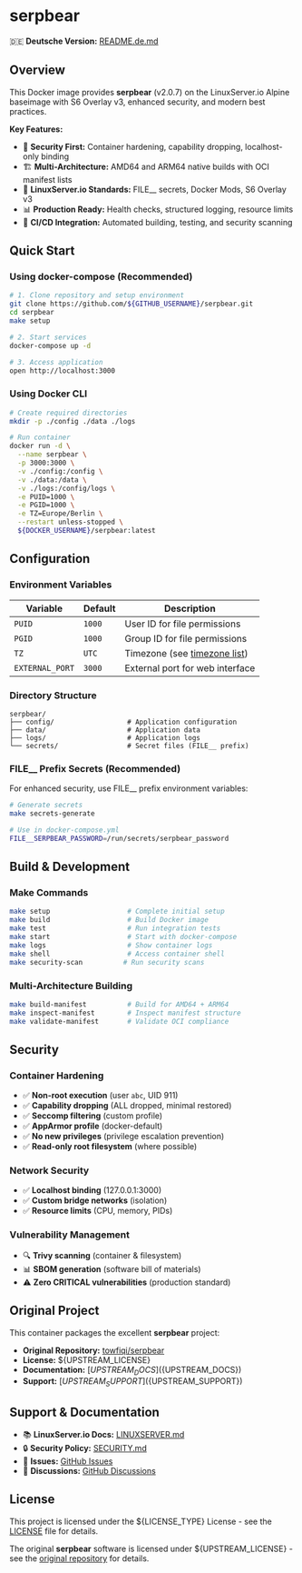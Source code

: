 # serpbear

🇩🇪 **Deutsche Version:** [README.de.md](README.de.md)

## Overview

This Docker image provides **serpbear** (v2.0.7) on the LinuxServer.io Alpine baseimage with S6 Overlay v3, enhanced security, and modern best practices.

**Key Features:**
- 🔐 **Security First:** Container hardening, capability dropping, localhost-only binding
- 🏗️ **Multi-Architecture:** AMD64 and ARM64 native builds with OCI manifest lists
- 🎯 **LinuxServer.io Standards:** FILE__ secrets, Docker Mods, S6 Overlay v3
- 📊 **Production Ready:** Health checks, structured logging, resource limits
- 🔄 **CI/CD Integration:** Automated building, testing, and security scanning

## Quick Start

### Using docker-compose (Recommended)

```bash
# 1. Clone repository and setup environment
git clone https://github.com/${GITHUB_USERNAME}/serpbear.git
cd serpbear
make setup

# 2. Start services
docker-compose up -d

# 3. Access application
open http://localhost:3000
```

### Using Docker CLI

```bash
# Create required directories
mkdir -p ./config ./data ./logs

# Run container
docker run -d \
  --name serpbear \
  -p 3000:3000 \
  -v ./config:/config \
  -v ./data:/data \
  -v ./logs:/config/logs \
  -e PUID=1000 \
  -e PGID=1000 \
  -e TZ=Europe/Berlin \
  --restart unless-stopped \
  ${DOCKER_USERNAME}/serpbear:latest
```

## Configuration

### Environment Variables

| Variable | Default | Description |
|----------|---------|-------------|
| `PUID` | `1000` | User ID for file permissions |
| `PGID` | `1000` | Group ID for file permissions |
| `TZ` | `UTC` | Timezone (see [timezone list](https://timezonedb.com/time-zones)) |
| `EXTERNAL_PORT` | `3000` | External port for web interface |

### Directory Structure

```
serpbear/
├── config/                  # Application configuration
├── data/                    # Application data
├── logs/                    # Application logs
└── secrets/                 # Secret files (FILE__ prefix)
```

### FILE__ Prefix Secrets (Recommended)

For enhanced security, use FILE__ prefix environment variables:

```bash
# Generate secrets
make secrets-generate

# Use in docker-compose.yml
FILE__SERPBEAR_PASSWORD=/run/secrets/serpbear_password
```

## Build & Development

### Make Commands

```bash
make setup                   # Complete initial setup
make build                   # Build Docker image
make test                    # Run integration tests
make start                   # Start with docker-compose
make logs                    # Show container logs
make shell                   # Access container shell
make security-scan          # Run security scans
```

### Multi-Architecture Building

```bash
make build-manifest          # Build for AMD64 + ARM64
make inspect-manifest        # Inspect manifest structure
make validate-manifest       # Validate OCI compliance
```

## Security

### Container Hardening
- ✅ **Non-root execution** (user `abc`, UID 911)
- ✅ **Capability dropping** (ALL dropped, minimal restored)
- ✅ **Seccomp filtering** (custom profile)
- ✅ **AppArmor profile** (docker-default)
- ✅ **No new privileges** (privilege escalation prevention)
- ✅ **Read-only root filesystem** (where possible)

### Network Security
- ✅ **Localhost binding** (127.0.0.1:3000)
- ✅ **Custom bridge networks** (isolation)
- ✅ **Resource limits** (CPU, memory, PIDs)

### Vulnerability Management
- 🔍 **Trivy scanning** (container & filesystem)
- 📊 **SBOM generation** (software bill of materials)
- ⚠️ **Zero CRITICAL vulnerabilities** (production standard)

## Original Project

This container packages the excellent **serpbear** project:

- **Original Repository:** [towfiqi/serpbear](https://github.com/towfiqi/serpbear)
- **License:** ${UPSTREAM_LICENSE}
- **Documentation:** [${UPSTREAM_DOCS}](${UPSTREAM_DOCS})
- **Support:** [${UPSTREAM_SUPPORT}](${UPSTREAM_SUPPORT})

## Support & Documentation

- 📚 **LinuxServer.io Docs:** [LINUXSERVER.md](docs/LINUXSERVER.md)
- 🔒 **Security Policy:** [SECURITY.md](SECURITY.md)
- 🐛 **Issues:** [GitHub Issues](https://github.com/${GITHUB_USERNAME}/serpbear/issues)
- 💬 **Discussions:** [GitHub Discussions](https://github.com/${GITHUB_USERNAME}/serpbear/discussions)

## License

This project is licensed under the ${LICENSE_TYPE} License - see the [LICENSE](LICENSE) file for details.

The original **serpbear** software is licensed under ${UPSTREAM_LICENSE} - see the [original repository](https://github.com/towfiqi/serpbear) for details.